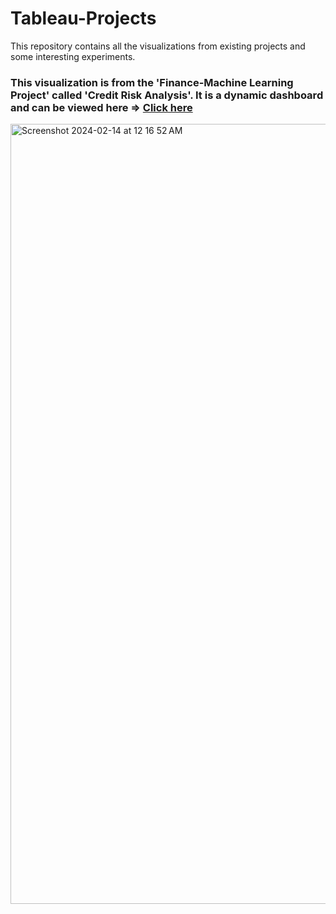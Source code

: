 # Tableau-Projects
This repository contains all the visualizations from existing projects and some interesting experiments.



### This visualization is from the 'Finance-Machine Learning Project' called 'Credit Risk Analysis'. It is a dynamic dashboard and can be viewed here ⇒ [Click here](https://public.tableau.com/views/Book2_FINAL/Dashboard1?:language=en-US&:display_count=n&:origin=viz_share_link)

<img width="1248" alt="Screenshot 2024-02-14 at 12 16 52 AM" src="https://github.com/SamantaRana11/Tableau-Projects/assets/115519320/aeb609c9-2f30-4c6d-ad6f-0659d8b99f3f">

